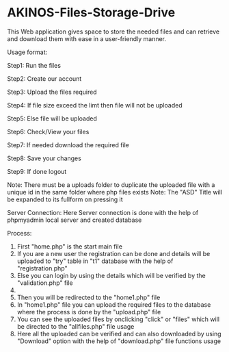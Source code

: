 # AKINOS-Files-Storage-Drive
This Web application gives space to store the needed files and can retrieve and download them with ease in a user-friendly manner.


Usage format:
  
  Step1: Run the files
  
  Step2: Create our account
  
  Step3: Upload the files required
  
  Step4: If file size exceed the limt then file will not be uploaded
  
  Step5: Else file will be uploaded 
  
  Step6: Check/View your files
  
  Step7: If needed download the required file
  
  Step8: Save your changes
  
  Step9: If done logout
 
 Note: There must be a uploads folder to duplicate the uploaded file with a unique id in the same folder where php files exists
 Note: The "ASD" Title will be expanded to its fullform on pressing it
 
 
 Server Connection:
  Here Server connection is done with the help of phpmyadmin local server and created database
  
  
 Process:
 
 1. First "home.php" is the start main file 
 2. If you are a new user the registration can be done and details will be uploaded to "try" table in "t1" database with the help of "registration.php"
 3. Else you can login by using the details which will be verified by the "validation.php" file 
 4. 
 5. Then you will be redirected to the "home1.php" file 
 6. In "home1.php" file you can upload the required files to the database where the process is done by the "upload.php" file
 7. You can see the uploaded files by onclicking "click" or "files" which will be directed to the "allfiles.php" file usage
 8. Here all the uploaded can be verified and can also downloaded by using "Download" option with the help of "download.php" file functions usage
